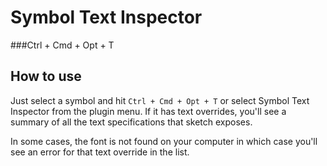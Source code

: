# Symbol Text Inspector  
###Ctrl + Cmd + Opt + T

## How to use

Just select a symbol and hit `Ctrl + Cmd + Opt + T` or select Symbol Text Inspector from the plugin menu.  If it has text overrides, you'll see a summary of all the text specifications that sketch exposes. 

In some cases, the font is not found on your computer in which case you'll see an error for that text override in the list.  
